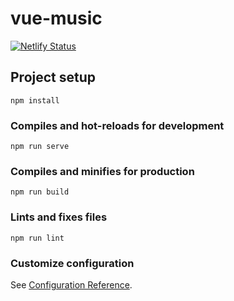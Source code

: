 # vue-music
[![Netlify Status](https://api.netlify.com/api/v1/badges/d2c5e982-5376-4c01-bef2-8a8458450058/deploy-status)](https://app.netlify.com/sites/dreamy-granita-4eaf26/deploys)

## Project setup
```
npm install
```

### Compiles and hot-reloads for development
```
npm run serve
```

### Compiles and minifies for production
```
npm run build
```

### Lints and fixes files
```
npm run lint
```

### Customize configuration
See [Configuration Reference](https://cli.vuejs.org/config/).
